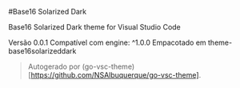 #Base16 Solarized Dark

Base16 Solarized Dark theme for Visual Studio Code

Versão 0.0.1
Compatível com engine: ^1.0.0
Empacotado em theme-base16solarizeddark

> Autogerado por (go-vsc-theme)[https://github.com/NSAlbuquerque/go-vsc-theme].